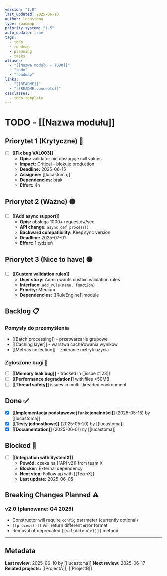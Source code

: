 ```yaml
---
version: "1.0"
last_updated: 2025-06-10
author: lucastoma
type: roadmap
priority_system: "1-5"
auto_update: true
tags:
  - todo
  - roadmap
  - planning
  - tasks
aliases:
  - "[[Nazwa modułu - TODO]]"
  - "todo"
  - "roadmap"
links:
  - "[[README]]"
  - "[[README.concepts]]"
cssclasses:
  - todo-template
---
```


# TODO - [[Nazwa modułu]]

## Priorytet 1 (Krytyczne) 🔴
- [ ] **[[Fix bug VAL003]]** 
  - **Opis:** validator nie obsługuje null values
  - **Impact:** Critical - blokuje production
  - **Deadline:** 2025-06-15
  - **Assignee:** [[lucastoma]]
  - **Dependencies:** brak
  - **Effort:** 4h

## Priorytet 2 (Ważne) 🟡
- [ ] **[[Add async support]]**
  - **Opis:** obsługa 1000+ requestów/sec
  - **API change:** `async def process()` 
  - **Backward compatibility:** Keep sync version
  - **Deadline:** 2025-07-01
  - **Effort:** 1 tydzień

## Priorytet 3 (Nice to have) 🟢
- [ ] **[[Custom validation rules]]**
  - **User story:** Admin wants custom validation rules
  - **Interface:** `add_rule(name, function)`
  - **Priority:** Medium
  - **Dependencies:** [[RuleEngine]] module

## Backlog 📋
### Pomysły do przemyślenia
- [[Batch processing]] - przetwarzanie grupowe
- [[Caching layer]] - warstwa cache'owania wyników  
- [[Metrics collection]] - zbieranie metryk użycia

### Zgłoszone bugi 🐛
- [ ] **[[Memory leak bug]]** - tracked in [[issue #123]]
- [ ] **[[Performance degradation]]** with files >50MB
- [ ] **[[Thread safety]]** issues in multi-threaded environment

## Done ✅
- [x] **[[Implementacja podstawowej funkcjonalności]]** (2025-05-15) by [[lucastoma]]
- [x] **[[Testy jednostkowe]]** (2025-05-20) by [[lucastoma]]
- [x] **[[Documentation]]** (2025-06-01) by [[lucastoma]]

## Blocked 🚫
- [ ] **[[Integration with SystemX]]**
  - **Powód:** czeka na [[API v2]] from team X
  - **Blocker:** External dependency
  - **Next step:** Follow up with [[TeamX]]
  - **Last update:** 2025-06-05

## Breaking Changes Planned ⚠️
### v2.0 (planowane: Q4 2025)
- Constructor will require `config` parameter (currently optional)
- `[[process()]]` will return different error format
- Removal of deprecated `[[validate_old()]]` method

---

## Metadata
**Last review:** 2025-06-10 by [[lucastoma]]
**Next review:** 2025-06-17
**Related projects:** [[ProjectA]], [[ProjectB]]